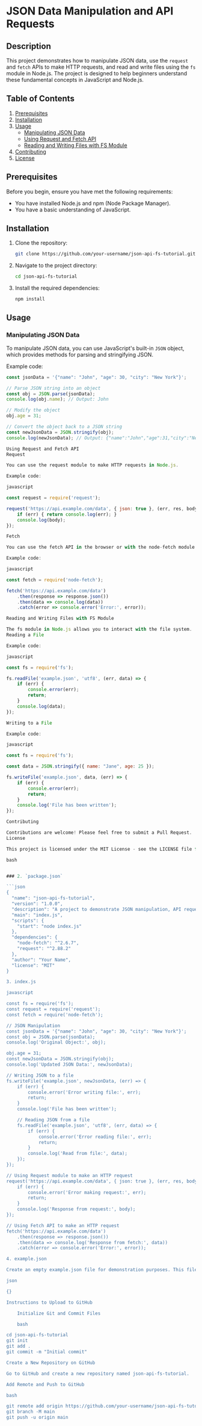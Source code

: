 # JSON Data Manipulation and API Requests

## Description

This project demonstrates how to manipulate JSON data, use the `request` and `fetch` APIs to make HTTP requests, and read and write files using the `fs` module in Node.js. The project is designed to help beginners understand these fundamental concepts in JavaScript and Node.js.

## Table of Contents

1. [Prerequisites](#prerequisites)
2. [Installation](#installation)
3. [Usage](#usage)
   - [Manipulating JSON Data](#manipulating-json-data)
   - [Using Request and Fetch API](#using-request-and-fetch-api)
   - [Reading and Writing Files with FS Module](#reading-and-writing-files-with-fs-module)
4. [Contributing](#contributing)
5. [License](#license)

## Prerequisites

Before you begin, ensure you have met the following requirements:

- You have installed Node.js and npm (Node Package Manager).
- You have a basic understanding of JavaScript.

## Installation

1. Clone the repository:
    ```bash
    git clone https://github.com/your-username/json-api-fs-tutorial.git
    ```
2. Navigate to the project directory:
    ```bash
    cd json-api-fs-tutorial
    ```
3. Install the required dependencies:
    ```bash
    npm install
    ```

## Usage

### Manipulating JSON Data

To manipulate JSON data, you can use JavaScript's built-in `JSON` object, which provides methods for parsing and stringifying JSON.

Example code:
```javascript
const jsonData = '{"name": "John", "age": 30, "city": "New York"}';

// Parse JSON string into an object
const obj = JSON.parse(jsonData);
console.log(obj.name); // Output: John

// Modify the object
obj.age = 31;

// Convert the object back to a JSON string
const newJsonData = JSON.stringify(obj);
console.log(newJsonData); // Output: {"name":"John","age":31,"city":"New York"}

Using Request and Fetch API
Request

You can use the request module to make HTTP requests in Node.js.

Example code:

javascript

const request = require('request');

request('https://api.example.com/data', { json: true }, (err, res, body) => {
    if (err) { return console.log(err); }
    console.log(body);
});

Fetch

You can use the fetch API in the browser or with the node-fetch module in Node.js.

Example code:

javascript

const fetch = require('node-fetch');

fetch('https://api.example.com/data')
    .then(response => response.json())
    .then(data => console.log(data))
    .catch(error => console.error('Error:', error));

Reading and Writing Files with FS Module

The fs module in Node.js allows you to interact with the file system.
Reading a File

Example code:

javascript

const fs = require('fs');

fs.readFile('example.json', 'utf8', (err, data) => {
    if (err) {
        console.error(err);
        return;
    }
    console.log(data);
});

Writing to a File

Example code:

javascript

const fs = require('fs');

const data = JSON.stringify({ name: "Jane", age: 25 });

fs.writeFile('example.json', data, (err) => {
    if (err) {
        console.error(err);
        return;
    }
    console.log('File has been written');
});

Contributing

Contributions are welcome! Please feel free to submit a Pull Request.
License

This project is licensed under the MIT License - see the LICENSE file for details.

bash


### 2. `package.json`

```json
{
  "name": "json-api-fs-tutorial",
  "version": "1.0.0",
  "description": "A project to demonstrate JSON manipulation, API requests, and file operations using fs module.",
  "main": "index.js",
  "scripts": {
    "start": "node index.js"
  },
  "dependencies": {
    "node-fetch": "^2.6.7",
    "request": "^2.88.2"
  },
  "author": "Your Name",
  "license": "MIT"
}

3. index.js

javascript

const fs = require('fs');
const request = require('request');
const fetch = require('node-fetch');

// JSON Manipulation
const jsonData = '{"name": "John", "age": 30, "city": "New York"}';
const obj = JSON.parse(jsonData);
console.log('Original Object:', obj);

obj.age = 31;
const newJsonData = JSON.stringify(obj);
console.log('Updated JSON Data:', newJsonData);

// Writing JSON to a file
fs.writeFile('example.json', newJsonData, (err) => {
    if (err) {
        console.error('Error writing file:', err);
        return;
    }
    console.log('File has been written');

    // Reading JSON from a file
    fs.readFile('example.json', 'utf8', (err, data) => {
        if (err) {
            console.error('Error reading file:', err);
            return;
        }
        console.log('Read from file:', data);
    });
});

// Using Request module to make an HTTP request
request('https://api.example.com/data', { json: true }, (err, res, body) => {
    if (err) {
        console.error('Error making request:', err);
        return;
    }
    console.log('Response from request:', body);
});

// Using Fetch API to make an HTTP request
fetch('https://api.example.com/data')
    .then(response => response.json())
    .then(data => console.log('Response from fetch:', data))
    .catch(error => console.error('Error:', error));

4. example.json

Create an empty example.json file for demonstration purposes. This file will be used to read and write JSON data.

json

{}

Instructions to Upload to GitHub

    Initialize Git and Commit Files

    bash

cd json-api-fs-tutorial
git init
git add .
git commit -m "Initial commit"

Create a New Repository on GitHub

Go to GitHub and create a new repository named json-api-fs-tutorial.

Add Remote and Push to GitHub

bash

git remote add origin https://github.com/your-username/json-api-fs-tutorial.git
git branch -M main
git push -u origin main
